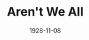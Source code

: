 ---
title: Aren't We All
date: 1928-11-08
closing_date: 1928-11-09
layout: productions
featured_image: 
image_caption:
image_credit:
playbill:
category:
Theatre: Theatre Jacksonville
cast:
  Lord Grenham: Don Ferrandou
  Margot Tatham: Dore' Beauchamp-Nobbs
  Hon. Mrs. Ernest Lynton: Faith Hendren
  Reverend Ernest Lynton: Howard Humphries
  John Willcocks: Kenneth Hunter
  Martin Steel: Leo Finney
  Kitty Lake: Lillian Allderdice
  Hon. Willie Tatham: Phillip S. May
  Arthur Wells: W. Gregory Smith
  Roberts: Frank B. Ellis
  Lady Frinton: Katherine Ferrandou
  Morton: T.V. Cashen
crew:
understudies:
orchestra:
external_links:
---